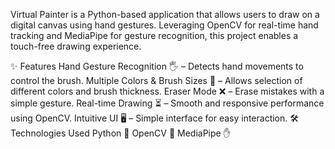 Virtual Painter is a Python-based application that allows users to draw on a digital canvas using hand gestures. Leveraging OpenCV for real-time hand tracking and MediaPipe for gesture recognition, this project enables a touch-free drawing experience.

✨ Features
Hand Gesture Recognition 🖐️ – Detects hand movements to control the brush.
Multiple Colors & Brush Sizes 🎨 – Allows selection of different colors and brush thickness.
Eraser Mode ❌ – Erase mistakes with a simple gesture.
Real-time Drawing ⏳ – Smooth and responsive performance using OpenCV.
Intuitive UI 🖥️ – Simple interface for easy interaction.
🛠️ Technologies Used
Python 🐍
OpenCV 👀
MediaPipe ✋
